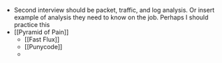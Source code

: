 - Second interview should be packet, traffic, and log analysis. Or insert example of analysis they need to know on the job. Perhaps I should practice this
- [[Pyramid of Pain]]
	- [[Fast Flux]]
	- [[Punycode]]
	-